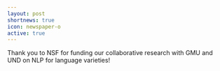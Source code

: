 ```yaml
---
layout: post
shortnews: true
icon: newspaper-o
active: true
---
```

Thank you to NSF for funding our collaborative research with GMU and UND on NLP for language varieties!